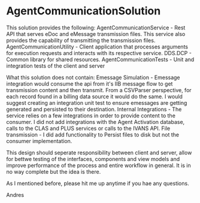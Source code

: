 # AgentCommunicationSolution

This solution provides the following:
  AgentCommunicationService - Rest API that serves eDoc and eMessage transmission files. This service also provides the capability of transmitting the transmission files.
  AgentCommunicationUtility - Client application that processes arguments for execution requests and interacts with its respective service.
  DDS.DCP - Common library for shared resources.
  AgentCommunicationTests - Unit and integration tests of the client and server

What this solution does not contain:
  Emessage Simulation - Emessage integration would consume the api from it's IIB message flow to get transmission content and then transmit. From a CSVParser perspective, for each record found in a billing data source it would do the same. I would suggest creating an integration unit test to ensure emessages are getting generated and persisted to their destination.
  Internal Integrations - The service relies on a few integrations in order to provide content to the consumer. I did not add integrations with the Agent Activation database, calls to the CLAS and PLUS services or calls to the IVANS API.
  File transmission - I did add functionality to Persist files to disk but not the consumer implementation.
  
This design should seperate responsibility between client and server, allow for bettwe testing of the interfaces, components and view models and improve performance of the process and entire workflow in general. It is in no way complete but the idea is there.

As I mentioned before, please hit me up anytime if you hae any questions.

Andres
